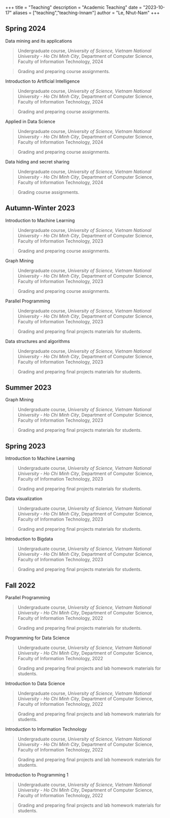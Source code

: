 +++
title = "Teaching"
description = "Academic Teaching"
date = "2023-10-17"
aliases = ["teaching","teaching-lnnam"]
author = "Le, Nhut-Nam"
+++

## Spring 2024

Data mining and its applications
> Undergraduate course, *University of Science, Vietnam National University - Ho Chi Minh City*, Department of Computer Science, Faculty of Information Technology, 2024

> Grading and preparing course assignments.

Introduction to Artificial Intelligence
> Undergraduate course, *University of Science, Vietnam National University - Ho Chi Minh City*, Department of Computer Science, Faculty of Information Technology, 2024

> Grading and preparing course assignments.

Applied in Data Science
> Undergraduate course, *University of Science, Vietnam National University - Ho Chi Minh City*, Department of Computer Science, Faculty of Information Technology, 2024

> Grading and preparing course assignments.

Data hiding and secret sharing
> Undergraduate course, *University of Science, Vietnam National University - Ho Chi Minh City*, Department of Computer Science, Faculty of Information Technology, 2024

> Grading course assignments.

## Autumn-Winter 2023

Introduction to Machine Learning
> Undergraduate course, *University of Science, Vietnam National University - Ho Chi Minh City*, Department of Computer Science, Faculty of Information Technology, 2023

> Grading and preparing course assignments.

Graph Mining
> Undergraduate course, *University of Science, Vietnam National University - Ho Chi Minh City*, Department of Computer Science, Faculty of Information Technology, 2023

> Grading and preparing course assignments.

Parallel Programming
> Undergraduate course, *University of Science, Vietnam National University - Ho Chi Minh City*, Department of Computer Science, Faculty of Information Technology, 2023

> Grading and preparing final projects materials for students.

Data structures and algorithms
> Undergraduate course, *University of Science, Vietnam National University - Ho Chi Minh City*, Department of Computer Science, Faculty of Information Technology, 2023

> Grading and preparing final projects materials for students.

## Summer 2023

Graph Mining
> Undergraduate course, *University of Science, Vietnam National University - Ho Chi Minh City*, Department of Computer Science, Faculty of Information Technology, 2023

> Grading and preparing final projects materials for students.

## Spring 2023


Introduction to Machine Learning
> Undergraduate course, *University of Science, Vietnam National University - Ho Chi Minh City*, Department of Computer Science, Faculty of Information Technology, 2023

> Grading and preparing final projects materials for students.

Data visualization
> Undergraduate course, *University of Science, Vietnam National University - Ho Chi Minh City*, Department of Computer Science, Faculty of Information Technology, 2023

> Grading and preparing final projects materials for students.

Introduction to Bigdata
> Undergraduate course, *University of Science, Vietnam National University - Ho Chi Minh City*, Department of Computer Science, Faculty of Information Technology, 2023

> Grading and preparing final projects materials for students.


## Fall 2022

Parallel Programming
> Undergraduate course, *University of Science, Vietnam National University - Ho Chi Minh City*, Department of Computer Science, Faculty of Information Technology, 2022

> Grading and preparing final projects materials for students.

Programming for Data Science
> Undergraduate course, *University of Science, Vietnam National University - Ho Chi Minh City*, Department of Computer Science, Faculty of Information Technology, 2022

> Grading and preparing final projects and lab homework materials for students.

Introduction to Data Science
> Undergraduate course, *University of Science, Vietnam National University - Ho Chi Minh City*, Department of Computer Science, Faculty of Information Technology, 2022

> Grading and preparing final projects and lab homework materials for students.

Introduction to Information Technology
> Undergraduate course, *University of Science, Vietnam National University - Ho Chi Minh City*, Department of Computer Science, Faculty of Information Technology, 2022

> Grading and preparing final projects and lab homework materials for students.

Introduction to Programming 1
> Undergraduate course, *University of Science, Vietnam National University - Ho Chi Minh City*, Department of Computer Science, Faculty of Information Technology, 2022

> Grading and preparing final projects and lab homework materials for students.
